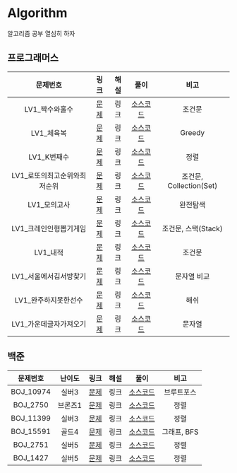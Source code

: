 # Algorithm
알고리즘 공부 열심히 하자



## 프로그래머스

|           문제번호           |                             링크                             | 해설 |                             풀이                             |          비고           |
| :--------------------------: | :----------------------------------------------------------: | :--: | :----------------------------------------------------------: | :---------------------: |
|        LV1_짝수와홀수        | [문제](https://programmers.co.kr/learn/courses/30/lessons/12937) | 링크 | [소스코드](./Programmers/src/lv1/Programmers_짝수와홀수.java) |         조건문          |
|          LV1_체육복          | [문제](https://programmers.co.kr/learn/courses/30/lessons/42862) | 링크 |  [소스코드](./Programmers/src/lv1/Programmers_체육복.java)   |         Greedy          |
|         LV1_K번째수          | [문제](https://programmers.co.kr/learn/courses/30/lessons/42748) | 링크 |  [소스코드](./Programmers/src/lv1/Programmers_K번째수.java)  |          정렬           |
| LV1_로또의최고순위와최저순위 | [문제](https://programmers.co.kr/learn/courses/30/lessons/77484) | 링크 | [소스코드](./Programmers/src/lv1/Programmers_로또의최고순위와최저순위.java) | 조건문, Collection(Set) |
|         LV1_모의고사         | [문제](https://programmers.co.kr/learn/courses/30/lessons/42840) | 링크 | [소스코드](./Programmers/src/lv1/Programmers_모의고사.java)  |        완전탐색         |
|    LV1_크레인인형뽑기게임    | [문제](https://programmers.co.kr/learn/courses/30/lessons/64061) | 링크 | [소스코드](./Programmers/src/lv1/Programmers_크레인인형뽑기게임.java) |   조건문, 스택(Stack)   |
|           LV1_내적           | [문제](https://programmers.co.kr/learn/courses/30/lessons/70128) | 링크 |   [소스코드](./Programmers/src/lv1/Programmers_내적.java)    |         조건문          |
|    LV1_서울에서김서방찾기    | [문제](https://programmers.co.kr/learn/courses/30/lessons/12919) | 링크 | [소스코드](./Programmers/src/lv1/Programmers_서울에서김서방찾기.java) |       문자열 비교       |
|     LV1_완주하지못한선수     | [문제](https://programmers.co.kr/learn/courses/30/lessons/42576) | 링크 | [소스코드](./Programmers/src/lv1/Programmers_완주하지못한선수.java) |          해쉬           |
|    LV1_가운데글자가져오기    | [문제](https://programmers.co.kr/learn/courses/30/lessons/12903) | 링크 | [소스코드](./Programmers/src/lv1/Programmers_가운데글자가져오기.java) |         문자열          |



## 백준

| 문제번호  | 난이도  |                     링크                      | 해설 |                     풀이                     |    비고     |
| :-------: | :-----: | :-------------------------------------------: | :--: | :------------------------------------------: | :---------: |
| BOJ_10974 |  실버3  | [문제](https://www.acmicpc.net/problem/10974) | 링크 | [소스코드](./BOJ/src/study01/BOJ_10974.java) | 브루트포스  |
| BOJ_2750  | 브론즈1 | [문제](https://www.acmicpc.net/problem/2750)  | 링크 | [소스코드](./BOJ/src/study01/BOJ_2750.java)  |    정렬     |
| BOJ_11399 |  실버3  | [문제](https://www.acmicpc.net/problem/11399) | 링크 | [소스코드](./BOJ/src/study01/BOJ_11399.java) |    정렬     |
| BOJ_15591 |  골드4  | [문제](https://www.acmicpc.net/problem/15591) | 링크 | [소스코드](./BOJ/src/study01/BOJ_15591.java) | 그래프, BFS |
| BOJ_2751  |  실버5  | [문제](https://www.acmicpc.net/problem/2751)  | 링크 | [소스코드](./BOJ/src/study01/BOJ_2751.java)  |    정렬     |
| BOJ_1427  |  실버5  | [문제](https://www.acmicpc.net/problem/1427)  | 링크 | [소스코드](./BOJ/src/study01/BOJ_1427.java)  |    정렬     |

